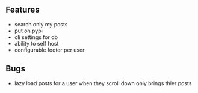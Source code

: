 ## Features

* search only my posts
* put on pypi
* cli settings for db
* ability to self host
* configurable footer per user

## Bugs

* lazy load posts for a user when they scroll down only brings thier posts
